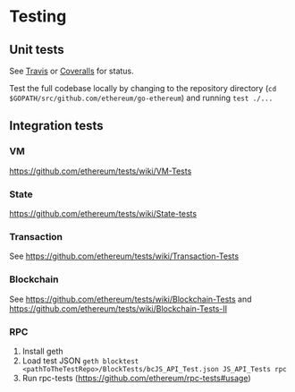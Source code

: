 # Testing

## Unit tests
See [Travis](https://travis-ci.org/ethereum/go-ethereum/builds) or [Coveralls](https://coveralls.io/r/ethereum/go-ethereum) for status.

Test the full codebase locally by changing to the repository directory (`cd $GOPATH/src/github.com/ethereum/go-ethereum`) and running `test ./...`

## Integration tests

### VM
https://github.com/ethereum/tests/wiki/VM-Tests

### State
https://github.com/ethereum/tests/wiki/State-tests

### Transaction
See https://github.com/ethereum/tests/wiki/Transaction-Tests

### Blockchain
See https://github.com/ethereum/tests/wiki/Blockchain-Tests and  https://github.com/ethereum/tests/wiki/Blockchain-Tests-II

### RPC

1. Install geth
2. Load test JSON `geth blocktest <pathToTheTestRepo>/BlockTests/bcJS_API_Test.json JS_API_Tests rpc`
3. Run rpc-tests (https://github.com/ethereum/rpc-tests#usage)
